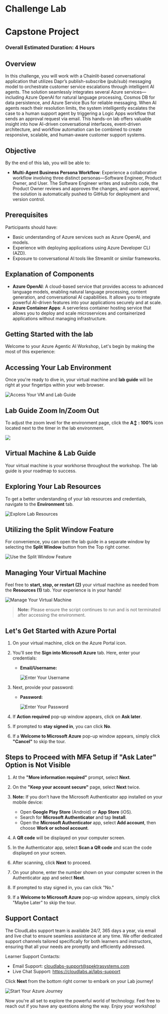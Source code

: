 # Challenge Lab

# Capstone Project 

### Overall Estimated Duration: 4 Hours

## Overview

In this challenge, you will work with a Chainlit-based conversational application that utilizes Dapr’s publish-subscribe (pub/sub) messaging model to orchestrate customer service escalations through intelligent AI agents. The solution seamlessly integrates several Azure services—including Azure OpenAI for natural language processing, Cosmos DB for data persistence, and Azure Service Bus for reliable messaging. When AI agents reach their resolution limits, the system intelligently escalates the case to a human support agent by triggering a Logic Apps workflow that sends an approval request via email. This hands-on lab offers valuable insight into how AI-driven conversational interfaces, event-driven architecture, and workflow automation can be combined to create responsive, scalable, and human-aware customer support systems.

## Objective 

By the end of this lab, you will be able to:

- **Multi-Agent Business Persona Workflow**: Experience a collaborative workflow involving three distinct personas—Software Engineer, Product Owner, and User. The Software Engineer writes and submits code, the Product Owner reviews and approves the changes, and upon approval, the solution is automatically pushed to GitHub for deployment and version control.

## Prerequisites

Participants should have:

- Basic understanding of Azure services such as Azure OpenAI, and models.
- Experience with deploying applications using Azure Developer CLI (AZD).
- Exposure to conversational AI tools like Streamlit or similar frameworks.

## Explanation of Components

- **Azure OpenAI**: A cloud-based service that provides access to advanced language models, enabling natural language processing, content generation, and conversational AI capabilities. It allows you to integrate powerful AI-driven features into your applications securely and at scale.
- **Azure Container Apps**: A serverless container hosting service that allows you to deploy and scale microservices and containerized applications without managing infrastructure.

## Getting Started with the lab

Welcome to your Azure Agentic AI Workshop, Let's begin by making the most of this experience:

## Accessing Your Lab Environment

Once you're ready to dive in, your virtual machine and **lab guide** will be right at your fingertips within your web browser.

![Access Your VM and Lab Guide](./media/agg1.png)

## Lab Guide Zoom In/Zoom Out

To adjust the zoom level for the environment page, click the **A↕ : 100%** icon located next to the timer in the lab environment.

![](./media/agg2.png)

## Virtual Machine & Lab Guide

Your virtual machine is your workhorse throughout the workshop. The lab guide is your roadmap to success.

## Exploring Your Lab Resources

To get a better understanding of your lab resources and credentials, navigate to the **Environment** tab.

![Explore Lab Resources](./media/agg3.png)

## Utilizing the Split Window Feature

For convenience, you can open the lab guide in a separate window by selecting the **Split Window** button from the Top right corner.

![Use the Split Window Feature](./media/agg4.png)

## Managing Your Virtual Machine

Feel free to **start, stop, or restart (2)** your virtual machine as needed from the **Resources (1)** tab. Your experience is in your hands!

![Manage Your Virtual Machine](./media/agg5.png)

<!-- ## Lab Duration Extension

1. To extend the duration of the lab, kindly click the **Hourglass** icon in the top right corner of the lab environment.

    ![Manage Your Virtual Machine](./media/media/gext.png)

    >**Note:** You will get the **Hourglass** icon when 10 minutes are remaining in the lab.

2. Click **OK** to extend your lab duration.

   ![Manage Your Virtual Machine](./media/media/gext2.png)

3. If you have not extended the duration prior to when the lab is about to end, a pop-up will appear, giving you the option to extend. Click **OK** to proceed. -->

> **Note:** Please ensure the script continues to run and is not terminated after accessing the environment.

## Let's Get Started with Azure Portal

1. On your virtual machine, click on the Azure Portal icon.
2. You'll see the **Sign into Microsoft Azure** tab. Here, enter your credentials:

   - **Email/Username:** <inject key="AzureAdUserEmail"></inject>

     ![Enter Your Username](./media/gt-5.png)

3. Next, provide your password:

   - **Password:** <inject key="AzureAdUserPassword"></inject>

     ![Enter Your Password](./media/gt-4.png)

4. If **Action required** pop-up window appears, click on **Ask later**.
5. If prompted to **stay signed in**, you can click **No**.
6. If a **Welcome to Microsoft Azure** pop-up window appears, simply click **"Cancel"** to skip the tour.

## Steps to Proceed with MFA Setup if "Ask Later" Option is Not Visible

1. At the **"More information required"** prompt, select **Next**.

1. On the **"Keep your account secure"** page, select **Next** twice.

1. **Note:** If you don’t have the Microsoft Authenticator app installed on your mobile device:

   - Open **Google Play Store** (Android) or **App Store** (iOS).
   - Search for **Microsoft Authenticator** and tap **Install**.
   - Open the **Microsoft Authenticator** app, select **Add account**, then choose **Work or school account**.

1. A **QR code** will be displayed on your computer screen.

1. In the Authenticator app, select **Scan a QR code** and scan the code displayed on your screen.

1. After scanning, click **Next** to proceed.

1. On your phone, enter the number shown on your computer screen in the Authenticator app and select **Next**.
1. If prompted to stay signed in, you can click "No."

1. If a **Welcome to Microsoft Azure** pop-up window appears, simply click "Maybe Later" to skip the tour.

## Support Contact

The CloudLabs support team is available 24/7, 365 days a year, via email and live chat to ensure seamless assistance at any time. We offer dedicated support channels tailored specifically for both learners and instructors, ensuring that all your needs are promptly and efficiently addressed.

Learner Support Contacts:

- Email Support: [cloudlabs-support@spektrasystems.com](mailto:cloudlabs-support@spektrasystems.com)
- Live Chat Support: https://cloudlabs.ai/labs-support

Click **Next** from the bottom right corner to embark on your Lab journey!

![Start Your Azure Journey](./media/agg6.png)

Now you're all set to explore the powerful world of technology. Feel free to reach out if you have any questions along the way. Enjoy your workshop!